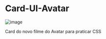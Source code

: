 # Card-UI-Avatar
![image](https://user-images.githubusercontent.com/112649942/211236833-65be6396-7f1f-4529-83cb-850a6042c285.png)

Card do novo filme do Avatar para praticar CSS

